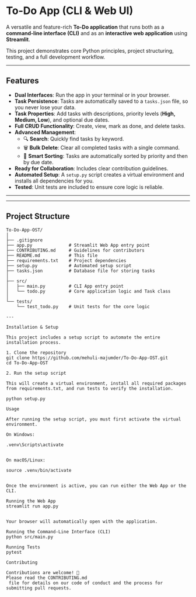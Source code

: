 # To-Do App (CLI & Web UI)

A versatile and feature-rich **To-Do application** that runs both as a **command-line interface (CLI)** and as an **interactive web application** using **Streamlit**.  

This project demonstrates core Python principles, project structuring, testing, and a full development workflow.

---

## Features

- **Dual Interfaces**: Run the app in your terminal or in your browser.  
- **Task Persistence**: Tasks are automatically saved to a `tasks.json` file, so you never lose your data.  
- **Task Properties**: Add tasks with descriptions, priority levels (**High, Medium, Low**), and optional due dates.  
- **Full CRUD Functionality**: Create, view, mark as done, and delete tasks.  
- **Advanced Management**:  
  - 🔍 **Search**: Quickly find tasks by keyword.  
  - 🗑️ **Bulk Delete**: Clear all completed tasks with a single command.  
  - 🧠 **Smart Sorting**: Tasks are automatically sorted by priority and then by due date.  
- **Ready for Collaboration**: Includes clear contribution guidelines.  
- **Automated Setup**: A `setup.py` script creates a virtual environment and installs all dependencies for you.  
- **Tested**: Unit tests are included to ensure core logic is reliable.  

---

---

## Project Structure

```text
To-Do-App-OST/
│
├── .gitignore
├── app.py              # Streamlit Web App entry point
├── CONTRIBUTING.md     # Guidelines for contributors
├── README.md           # This file
├── requirements.txt    # Project dependencies
├── setup.py            # Automated setup script
├── tasks.json          # Database file for storing tasks
│
├── src/
│   ├── main.py         # CLI App entry point
│   └── todo.py         # Core application logic and Task class
│
└── tests/
    └── test_todo.py    # Unit tests for the core logic

---

Installation & Setup

This project includes a setup script to automate the entire installation process.

1. Clone the repository
git clone https://github.com/mehuli-majumder/To-Do-App-OST.git
cd To-Do-App-OST

2. Run the setup script

This will create a virtual environment, install all required packages from requirements.txt, and run tests to verify the installation.

python setup.py

Usage

After running the setup script, you must first activate the virtual environment.

On Windows:

.venv\Scripts\activate


On macOS/Linux:

source .venv/bin/activate


Once the environment is active, you can run either the Web App or the CLI.

Running the Web App
streamlit run app.py


Your browser will automatically open with the application.

Running the Command-Line Interface (CLI)
python src/main.py

Running Tests
pytest

Contributing

Contributions are welcome! 🎉
Please read the CONTRIBUTING.md
 file for details on our code of conduct and the process for submitting pull requests.
